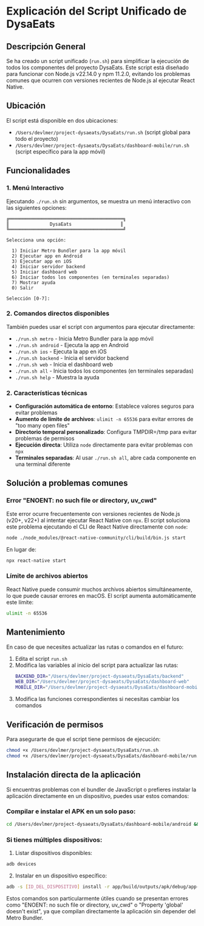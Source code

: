 # Explicación del Script Unificado de DysaEats

## Descripción General

Se ha creado un script unificado (`run.sh`) para simplificar la ejecución de todos los componentes del proyecto DysaEats. Este script está diseñado para funcionar con Node.js v22.14.0 y npm 11.2.0, evitando los problemas comunes que ocurren con versiones recientes de Node.js al ejecutar React Native.

## Ubicación

El script está disponible en dos ubicaciones:
- `/Users/devlmer/project-dysaeats/DysaEats/run.sh` (script global para todo el proyecto)
- `/Users/devlmer/project-dysaeats/DysaEats/dashboard-mobile/run.sh` (script específico para la app móvil)

## Funcionalidades

### 1. Menú Interactivo

Ejecutando `./run.sh` sin argumentos, se muestra un menú interactivo con las siguientes opciones:

```
╔══════════════════════════════════════════╗
║               DysaEats                  ║
╚══════════════════════════════════════════╝

Selecciona una opción:

  1) Iniciar Metro Bundler para la app móvil
  2) Ejecutar app en Android
  3) Ejecutar app en iOS
  4) Iniciar servidor backend
  5) Iniciar dashboard web
  6) Iniciar todos los componentes (en terminales separadas)
  7) Mostrar ayuda
  0) Salir

Selección [0-7]:
```

### 2. Comandos directos disponibles

También puedes usar el script con argumentos para ejecutar directamente:

- `./run.sh metro` - Inicia Metro Bundler para la app móvil
- `./run.sh android` - Ejecuta la app en Android
- `./run.sh ios` - Ejecuta la app en iOS
- `./run.sh backend` - Inicia el servidor backend
- `./run.sh web` - Inicia el dashboard web
- `./run.sh all` - Inicia todos los componentes (en terminales separadas)
- `./run.sh help` - Muestra la ayuda

### 2. Características técnicas

- **Configuración automática de entorno**: Establece valores seguros para evitar problemas
- **Aumento de límite de archivos**: `ulimit -n 65536` para evitar errores de "too many open files"
- **Directorio temporal personalizado**: Configura TMPDIR=/tmp para evitar problemas de permisos
- **Ejecución directa**: Utiliza `node` directamente para evitar problemas con `npx`
- **Terminales separadas**: Al usar `./run.sh all`, abre cada componente en una terminal diferente

## Solución a problemas comunes

### Error "ENOENT: no such file or directory, uv_cwd"

Este error ocurre frecuentemente con versiones recientes de Node.js (v20+, v22+) al intentar ejecutar React Native con `npx`. El script soluciona este problema ejecutando el CLI de React Native directamente con `node`:

```bash
node ./node_modules/@react-native-community/cli/build/bin.js start
```

En lugar de:

```bash
npx react-native start
```

### Límite de archivos abiertos

React Native puede consumir muchos archivos abiertos simultáneamente, lo que puede causar errores en macOS. El script aumenta automáticamente este límite:

```bash
ulimit -n 65536
```

## Mantenimiento

En caso de que necesites actualizar las rutas o comandos en el futuro:

1. Edita el script `run.sh`
2. Modifica las variables al inicio del script para actualizar las rutas:
   ```bash
   BACKEND_DIR="/Users/devlmer/project-dysaeats/DysaEats/backend"
   WEB_DIR="/Users/devlmer/project-dysaeats/DysaEats/dashboard-web"
   MOBILE_DIR="/Users/devlmer/project-dysaeats/DysaEats/dashboard-mobile"
   ```
3. Modifica las funciones correspondientes si necesitas cambiar los comandos

## Verificación de permisos

Para asegurarte de que el script tiene permisos de ejecución:

```bash
chmod +x /Users/devlmer/project-dysaeats/DysaEats/run.sh
chmod +x /Users/devlmer/project-dysaeats/DysaEats/dashboard-mobile/run.sh
```

## Instalación directa de la aplicación

Si encuentras problemas con el bundler de JavaScript o prefieres instalar la aplicación directamente en un dispositivo, puedes usar estos comandos:

### Compilar e instalar el APK en un solo paso:

```bash
cd /Users/devlmer/project-dysaeats/DysaEats/dashboard-mobile/android && ./gradlew assembleDebug && adb install -r app/build/outputs/apk/debug/app-debug.apk
```

### Si tienes múltiples dispositivos:

1. Listar dispositivos disponibles:
```bash
adb devices
```

2. Instalar en un dispositivo específico:
```bash
adb -s [ID_DEL_DISPOSITIVO] install -r app/build/outputs/apk/debug/app-debug.apk
```

Estos comandos son particularmente útiles cuando se presentan errores como "ENOENT: no such file or directory, uv_cwd" o "Property 'global' doesn't exist", ya que compilan directamente la aplicación sin depender del Metro Bundler.